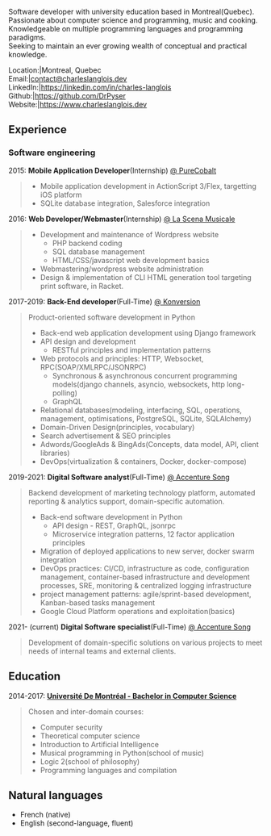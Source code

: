 <link rel="stylesheet" href="https://cdn.jsdelivr.net/gh/devicons/devicon@ v2.15.1/devicon.min.css">

Software developer with university education based in Montreal(Quebec).  
Passionate about computer science and programming, music and cooking.  
Knowledgeable on multiple programming languages and programming paradigms.  
Seeking to maintain an ever growing wealth of conceptual and practical knowledge.


Location:|Montreal, Quebec  
Email:|<contact@charleslanglois.dev>  
LinkedIn:|<https://linkedin.com/in/charles-langlois>  
Github:|<https://github.com/DrPyser>  
Website:|<https://www.charleslanglois.dev>  


## Experience
### Software engineering

2015: __Mobile Application Developer__(Internship) [@ PureCobalt][purecobalt]
> - Mobile application development in ActionScript 3/Flex, targetting iOS platform
> - SQLite database integration, Salesforce integration

2016: __Web Developer/Webmaster__(Internship) [@ La Scena Musicale][lascena]
> - Development and maintenance of Wordpress website
>   - PHP backend coding
>   - SQL database management
>   - HTML/CSS/javascript web development basics
> - Webmastering/wordpress website administration
> - Design & implementation of CLI HTML generation tool targeting print software, in Racket.


2017-2019: __Back-End developer__(Full-Time) [@ Konversion][konversion]  
> Product-oriented software development in Python <i class="fa-brands fa-python"></i>
> - Back-end web application development using Django framework
> - API design and development
>   - RESTful principles and implementation patterns
> - Web protocols and principles: HTTP, Websocket, RPC(SOAP/XMLRPC/JSONRPC)
>   - Synchronous & asynchronous concurrent programming models(django channels, asyncio, websockets, http long-polling)
>   - GraphQL
> - Relational databases(modeling, interfacing, SQL, operations, management, optimisations, PostgreSQL, SQLite, SQLAlchemy)
> - Domain-Driven Design(principles, vocabulary)
> - Search advertisement & SEO principles
> - Adwords/GoogleAds & BingAds(Concepts, data model, API, client libraries)
> - DevOps(virtualization & containers, Docker, docker-compose)

2019-2021: __Digital Software analyst__(Full-Time) [@ Accenture Song][accenture-song]  
> Backend development of marketing technology platform, automated reporting & analytics support, domain-specific automation.
> - Back-end software development in Python
>   - API design - REST, GraphQL, jsonrpc
>   - Microservice integration patterns, 12 factor application principles
> - Migration of deployed applications to new server, docker swarm integration
> - DevOps practices: CI/CD, infrastructure as code, configuration management, container-based infrastructure and development processes, SRE, monitoring & centralized logging infrastructure
> - project management patterns: agile/sprint-based development, Kanban-based tasks management
> - Google Cloud Platform operations and exploitation(basics)

2021- (current) __Digital Software specialist__(Full-Time) [@ Accenture Song][accenture-song]  
> Development of domain-specific solutions on various projects to meet needs of internal teams and external clients.

[purecobalt]: https://www.purecobalt.com/ "Purecobalt homepage"
[konversion]: https://www.linkedin.com/company/konversion/about/ "Konversion LinkedIn page"
[accenture-song]: https://www.accenture.com/us-en/about/accenture-song-index "Accenture Song homepage"
[lascena]: https://myscena.org/ "La Scena Musicale website"

## Education

2014-2017: [__Université De Montréal - Bachelor in Computer Science__][DIRO]
> Chosen and inter-domain courses:
> - Computer security
> - Theoretical computer science
> - Introduction to Artificial Intelligence
> - Musical programming in Python(school of music)
> - Logic 2(school of philosophy)
> - Programming languages and compilation

[DIRO]: https://diro.umontreal.ca/english/home/ "DIRO homepage"

## Natural languages
- French (native)
- English (second-language, fluent)

